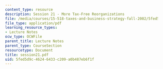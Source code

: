 ```yaml
---
content_type: resource
description: Session 21 - More Tax-Free Reorganizations
file: /media/courses/15-518-taxes-and-business-strategy-fall-2002/5fed5d9c46246433c209a0b487eb6f1f_session21.pdf
file_type: application/pdf
learning_resource_types:
- Lecture Notes
ocw_type: OCWFile
parent_title: Lecture Notes
parent_type: CourseSection
resourcetype: Document
title: session21.pdf
uid: 5fed5d9c-4624-6433-c209-a0b487eb6f1f
---
```

